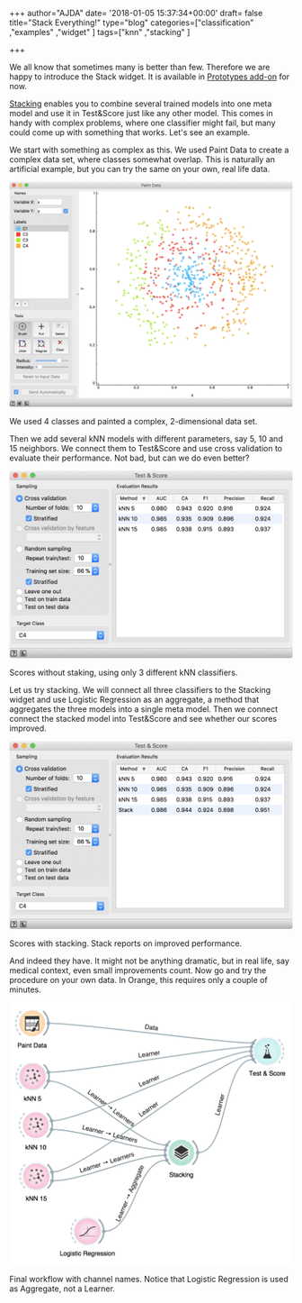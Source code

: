 +++
author="AJDA"
date= '2018-01-05 15:37:34+00:00'
draft= false
title="Stack Everything!"
type="blog"
categories=["classification" ,"examples" ,"widget" ]
tags=["knn" ,"stacking" ]

+++

We all know that sometimes many is better than few. Therefore we are happy to introduce the Stack widget. It is available in [Prototypes add-on](https://github.com/biolab/orange3-prototypes) for now.

[Stacking](https://www.kdnuggets.com/2017/02/stacking-models-imropved-predictions.html) enables you to combine several trained models into one meta model and use it in Test&Score just like any other model. This comes in handy with complex problems, where one classifier might fail, but many could come up with something that works. Let's see an example.

We start with something as complex as this. We used Paint Data to create a complex data set, where classes somewhat overlap. This is naturally an artificial example, but you can try the same on your own, real life data.

![](/images/2018/01/Screen-Shot-2018-01-05-at-16.19.58.png)

We used 4 classes and painted a complex, 2-dimensional data set.



Then we add several kNN models with different parameters, say 5, 10 and 15 neighbors. We connect them to Test&Score and use cross validation to evaluate their performance. Not bad, but can we do even better?

![](/images/2018/01/Screen-Shot-2018-01-05-at-16.23.08.png)

Scores without staking, using only 3 different kNN classifiers.



Let us try stacking. We will connect all three classifiers to the Stacking widget and use Logistic Regression as an aggregate, a method that aggregates the three models into a single meta model. Then we connect connect the stacked model into Test&Score and see whether our scores improved.

![](/images/2018/01/Screen-Shot-2018-01-05-at-16.29.03.png)

Scores with stacking. Stack reports on improved performance.



And indeed they have. It might not be anything dramatic, but in real life, say medical context, even small improvements count. Now go and try the procedure on your own data. In Orange, this requires only a couple of minutes.

![](/images/2018/01/Screen-Shot-2018-01-05-at-16.31.01.png)

Final workflow with channel names. Notice that Logistic Regression is used as Aggregate, not a Learner.
